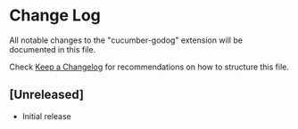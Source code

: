 # Change Log

All notable changes to the "cucumber-godog" extension will be documented in this file.

Check [Keep a Changelog](http://keepachangelog.com/) for recommendations on how to structure this file.

## [Unreleased]

- Initial release